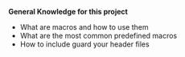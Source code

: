 **General Knowledge for this project**

-	What are macros and how to use them
-	What are the most common predefined macros
-	How to include guard your header files

